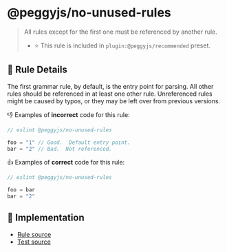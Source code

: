 # @peggyjs/no-unused-rules
> All rules except for the first one must be referenced by another rule.
> - ⭐️ This rule is included in `plugin:@peggyjs/recommended` preset.

## 📖 Rule Details

The first grammar rule, by default, is the entry point for parsing.  All other
rules should be referenced in at least one other rule.  Unreferenced rules
might be caused by typos, or they may be left over from previous versions.

:-1: Examples of **incorrect** code for this rule:

```peg.js
// eslint @peggyjs/no-unused-rules

foo = "1" // Good.  Default entry point.
bar = "2" // Bad.  Not referenced.
```

:+1: Examples of **correct** code for this rule:

```peg.js
// eslint @peggyjs/no-unused-rules

foo = bar
bar = "2"
```

## 🔎 Implementation

- [Rule source](../../src/rules/no-unused-rules.ts)
- [Test source](../../test/lib/rules/no-unused-rules.js)
